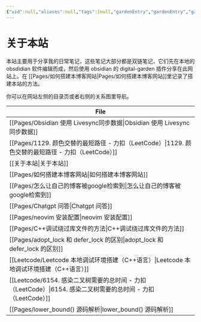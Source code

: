 ```yaml
---
{"uid":null,"aliases":null,"tags":[null,"gardenEntry","gardenEntry","gardenEntry","gardenEntry","gardenEntry","gardenEntry","gardenEntry","gardenEntry","gardenEntry"],"source":null,"created":"2023-01-14 18:31:30","updated":"2023-03-02 13:48:44","title":"关于本站","dg-publish":true,"dg-home":true,"permalink":"/关于本站/","dgPassFrontmatter":true,"noteIcon":""}
---
```



# 关于本站

本站主要用于分享我的日常笔记，这些笔记大部分都是双链笔记，它们先在本地的 obsdidian 软件编辑而成，然后使用 obsidian 的 digital-garden 插件分享在此网站上。在 [[Pages/如何搭建本博客网站\|Pages/如何搭建本博客网站]]里记录了搭建本站的方法。

你可以在网站左侧的目录页或者右侧的关系图里导航。

| File                                                                               |
| ---------------------------------------------------------------------------------- |
| [[Pages/Obsidian 使用 Livesync同步数据\|Obsidian 使用 Livesync同步数据]]                    |
| [[Pages/1129. 颜色交替的最短路径 - 力扣（LeetCode）\|1129. 颜色交替的最短路径 - 力扣（LeetCode）]]        |
| [[关于本站\|关于本站]]                                                                  |
| [[Pages/如何搭建本博客网站\|如何搭建本博客网站]]                                                  |
| [[Pages/怎么让自己的博客被google检索到\|怎么让自己的博客被google检索到]]                                |
| [[Pages/Chatgpt 问答\|Chatgpt 问答]]                                                |
| [[Pages/neovim 安装配置\|neovim 安装配置]]                                              |
| [[Pages/C++调试绕过库文件的方法\|C++调试绕过库文件的方法]]                                          |
| [[Pages/adopt_lock 和 defer_lock 的区别\|adopt_lock 和 defer_lock 的区别]]              |
| [[Leetcode/Leetcode 本地调试环境搭建（C++语言）\|Leetcode 本地调试环境搭建（C++语言）]]                 |
| [[Leetcode/6154. 感染二叉树需要的总时间 - 力扣（LeetCode）\|6154. 感染二叉树需要的总时间 - 力扣（LeetCode）]] |
| [[Pages/lower_bound() 源码解析\|lower_bound() 源码解析]]                                |

